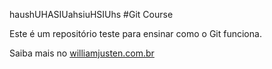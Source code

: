 haushUHASIUahsiuHSIUhs #Git Course

Este é um repositório teste para ensinar como o Git funciona.

Saiba mais no [williamjusten.com.br](http://williamjusten.com.br)

